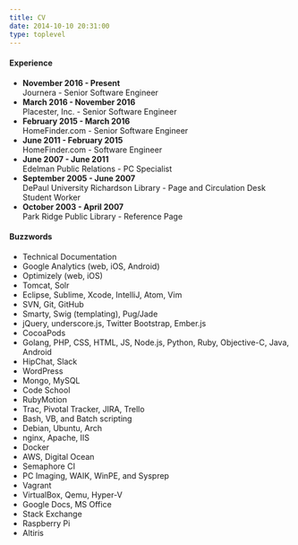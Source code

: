 ```yaml
---
title: CV
date: 2014-10-10 20:31:00
type: toplevel
---
```

#### Experience
* **November 2016 - Present**<br/>
  Journera - Senior Software Engineer
* **March 2016 - November 2016**<br/>
  Placester, Inc. - Senior Software Engineer
* **February 2015 - March 2016**<br/>
  HomeFinder.com - Senior Software Engineer
* **June 2011 - February 2015**<br/>
  HomeFinder.com - Software Engineer
* **June 2007 - June 2011**<br/>
  Edelman Public Relations - PC Specialist
* **September 2005 - June 2007**<br/>
  DePaul University Richardson Library - Page and Circulation Desk Student Worker
* **October 2003 - April 2007**<br/>
  Park Ridge Public Library - Reference Page

#### Buzzwords

* Technical Documentation
* Google Analytics (web, iOS, Android)
* Optimizely (web, iOS)
* Tomcat, Solr
* Eclipse, Sublime, Xcode, IntelliJ, Atom, Vim
* SVN, Git, GitHub
* Smarty, Swig (templating), Pug/Jade
* jQuery, underscore.js, Twitter Bootstrap, Ember.js
* CocoaPods
* Golang, PHP, CSS, HTML, JS, Node.js, Python, Ruby, Objective-C, Java, Android
* HipChat, Slack
* WordPress
* Mongo, MySQL
* Code School
* RubyMotion
* Trac, Pivotal Tracker, JIRA, Trello
* Bash, VB, and Batch scripting
* Debian, Ubuntu, Arch
* nginx, Apache, IIS
* Docker
* AWS, Digital Ocean
* Semaphore CI
* PC Imaging, WAIK, WinPE, and Sysprep
* Vagrant
* VirtualBox, Qemu, Hyper-V
* Google Docs, MS Office
* Stack Exchange
* Raspberry Pi
* Altiris
